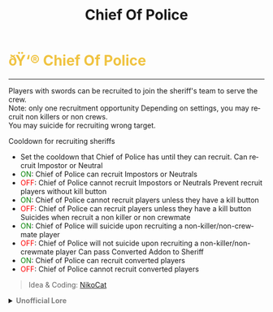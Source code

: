 ﻿---
lang: en-US
title: Chief Of Police
prev: Captain
next: Copycat
---

# <font color="#f0c341">ðŸ‘® <b>Chief Of Police</b></font> <Badge text="Power" type="tip" vertical="middle"/>
---

Players with swords can be recruited to join the sheriff's team to serve the crew. <br>
Note: only one recruitment opportunity Depending on settings, you may recruit non killers or non crews.<br>
You may suicide for recruiting wrong target.

Cooldown for recruiting sheriffs
  * Set the cooldown that Chief of Police has until they can recruit.
Can recruit Impostor or Neutral
  * <font color=green>ON</font>: Chief of Police can recruit Impostors or Neutrals
  * <font color=red>OFF</font>: Chief of Police cannot recruit Impostors or Neutrals
Prevent recruit players without kill button
  * <font color=green>ON</font>: Chief of Police cannot recruit players unless they have a kill button
  * <font color=red>OFF</font>: Chief of Police can recruit players unless they have a kill button
Suicides when recruit a non killer or non crewmate
  * <font color=green>ON</font>: Chief of Police will suicide upon recruiting a non-killer/non-crewmate player
  * <font color=red>OFF</font>: Chief of Police will not suicide upon recruiting a non-killer/non-crewmate player
Can pass Converted Addon to Sheriff
  * <font color=green>ON</font>: Chief of Police can recruit converted players
  * <font color=red>OFF</font>: Chief of Police cannot recruit converted players

> Idea & Coding: [NikoCat](https://github.com/NikoCat233)

<details>
<summary><b><font color=gray>Unofficial Lore</font></b></summary>

Placeholder: This role is a ROLE OH EM GOSH
> Submitted by: Member
</details>
